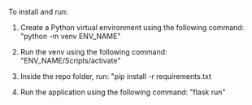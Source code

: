 To install and run:

1) Create a Python virtual environment using the following command:
    "python -m venv ENV_NAME"

2) Run the venv using the following command:
    "ENV_NAME/Scripts/activate"
       
    
3) Inside the repo folder, run:
    "pip install -r requirements.txt
    
    
    

4) Run the application using the following command:
    "flask run"
